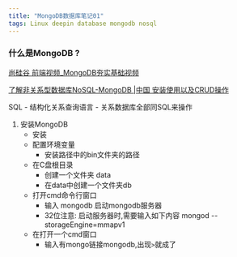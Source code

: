 ```yaml
---  
title: "MongoDB数据库笔记01"  
tags: Linux deepin database mongodb nosql  
---  
```

  
### 什么是MongoDB ?

[尚硅谷 前端视频_MongoDB夯实基础视频](https://www.bilibili.com/video/av21989676?p=2)


[了解非关系型数据库NoSQL-MongoDB |中国 安装使用以及CRUD操作](https://zhenye-na.github.io/2020/01/27/intro-to-mongodb.html)


SQL
    - 结构化关系查询语言
    - 关系数据库全部同SQL来操作
    
1. 安装MongoDB
    - 安装
    - 配置环境变量
        - 安装路径中的bin文件夹的路径
    - 在C盘根目录
        - 创建一个文件夹 data
        - 在data中创建一个文件夹db
    - 打开cmd命令行窗口
        - 输入 mongodb 启动mongodb服务器
        - 32位注意:
            启动服务器时,需要输入如下内容
                mongod --storageEngine=mmapv1
    - 在打开一个cmd窗口
        - 输入有mongo链接mongodb,出现`>`就成了